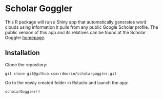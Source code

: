 # Scholar Goggler

This R package will run a Shiny app that automatically generates word clouds using information it pulls from any public Google Scholar profile. The public version of this app and its relatives can be found at the Scholar Goggler [homepage](https://scholargoggler.com/).

## Installation

Clone the repository:
```
git clone git@github.com:rdmorin/scholargoggler.git
```
Go to the newly created folder in Rstudio and launch the app:
```
scholarGoggler()
```

